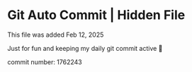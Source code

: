 # Git Auto Commit | Hidden File

This file was added Feb 12, 2025

Just for fun and keeping my daily git commit active 🤪

commit number: 1762243
